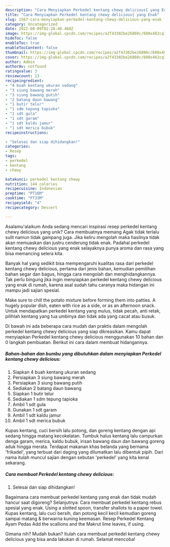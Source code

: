 ```yaml
---
description: "Cara Menyiapkan Perkedel kentang chewy delicious{ yang Enak"
title: "Cara Menyiapkan Perkedel kentang chewy delicious{ yang Enak"
slug: 1567-cara-menyiapkan-perkedel-kentang-chewy-delicious-yang-enak
category: Uncategorized
date: 2022-08-09T02:28:40.460Z
image: https://img-global.cpcdn.com/recipes/a2f43302be26808c/680x482cq70/perkedel-kentang-chewy-delicious-foto-resep-utama.jpg
hideToc: false
enableToc: true
enableTocContent: false
thumbnail: https://img-global.cpcdn.com/recipes/a2f43302be26808c/680x482cq70/perkedel-kentang-chewy-delicious-foto-resep-utama.jpg
cover: https://img-global.cpcdn.com/recipes/a2f43302be26808c/680x482cq70/perkedel-kentang-chewy-delicious-foto-resep-utama.jpg
author: Admin
authorAv: notfound
ratingvalue: 3
reviewcount: 13
recipeingredient:
- "4 buah kentang ukuran sedang"
- "3 siung bawang merah"
- "3 siung bawang putih"
- "2 batang daun bawang"
- "1 butir telur"
- "1 sdm tepung tapioka"
- "1 sdt gula"
- "1 sdt garam"
- "1 sdt kaldu jamur"
- "1 sdt merica bubuk"
recipeinstructions:

- "Selesai dan siap dihidangkan!"
categories:
- Resep
tags:
- perkedel
- kentang
- chewy

katakunci: perkedel kentang chewy 
nutrition: 144 calories
recipecuisine: Indonesian
preptime: "PT16M"
cooktime: "PT33M"
recipeyield: "4"
recipecategory: Dessert

---
```



Asalamu'alaikum Anda sedang mencari inspirasi resep perkedel kentang chewy delicious yang unik? Cara membuatnya memang Agak tidak terlalu sulit namun tidak gampang juga. Jika keliru mengolah maka hasilnya tidak akan memuaskan dan justru cenderung tidak enak. Padahal perkedel kentang chewy delicious yang enak selayaknya punya aroma dan rasa yang bisa memancing selera kita.


Banyak hal yang sedikit bisa mempengaruhi kualitas rasa dari perkedel kentang chewy delicious, pertama dari jenis bahan, kemudian pemilihan bahan segar dan bagus, hingga cara mengolah dan menghidangkannya. Tak perlu bingung jika ingin menyiapkan perkedel kentang chewy delicious yang enak di rumah, karena asal sudah tahu caranya maka hidangan ini mampu jadi sajian spesial.

Make sure to chill the potato mixture before forming them into patties. A hugely popular dish, eaten with rice as a side, or as an afternoon snack. Untuk mendapatkan perkedel kentang yang mulus, tidak pecah, anti retak, pilihlah kentang yang tua umbinya dan tidak ada yang cacat atau busuk.


Di bawah ini ada beberapa cara mudah dan praktis dalam mengolah perkedel kentang chewy delicious yang siap dikreasikan. Kamu dapat menyiapkan Perkedel kentang chewy delicious menggunakan 10 bahan dan 0 langkah pembuatan. Berikut ini cara dalam membuat hidangannya.

<!--inarticleads1-->

##### Bahan-bahan dan bumbu yang dibutuhkan dalam menyiapkan Perkedel kentang chewy delicious:

1. Siapkan 4 buah kentang ukuran sedang
1. Persiapkan 3 siung bawang merah
1. Persiapkan 3 siung bawang putih
1. Sediakan 2 batang daun bawang
1. Siapkan 1 butir telur
1. Sediakan 1 sdm tepung tapioka
1. Ambil 1 sdt gula
1. Gunakan 1 sdt garam
1. Ambil 1 sdt kaldu jamur
1. Ambil 1 sdt merica bubuk


Kupas kentang, cuci bersih lalu potong, dan goreng kentang dengan api sedang hingga matang kecokelatan. Tumbuk halus kentang lalu campurkan denga garam, merica, kaldu bubuk, irisan bawang daun dan bawang goreng aduk hingga merata. Terdapat makanan khas belanda yang bernama &#39;frikadel&#39;, yang terbuat dari daging yang dilumatkan lalu dibentuk pipih. Dari nama itulah muncul sajian dengan sebutan &#39;perkedel&#39; yang kita kenal sekarang. 

<!--inarticleads2-->

##### Cara membuat Perkedel kentang chewy delicious:


1. Selesai dan siap dihidangkan!

Bagaimana cara membuat perkedel kentang yang enak dan tidak mudah hancur saat digoreng? Selanjutnya: Cara membuat perkedel kentang rebus spesial yang enak. Using a slotted spoon, transfer shallots to a paper towel. Kupas kentang, lalu cuci bersih, dan potong kecil kecil kemudian goreng sampai matang &amp; berwarna kuning keemasan. Resep Perkedel Kentang Ayam Pedas Add the scallions and the Makrut lime leaves, if using. 

Gimana nih? Mudah bukan? Itulah cara membuat perkedel kentang chewy delicious yang bisa anda lakukan di rumah. Selamat mencoba!
